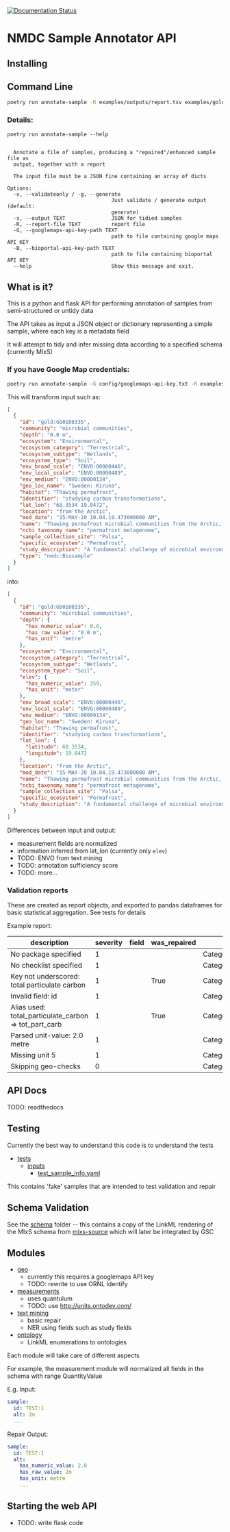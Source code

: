 [![Documentation Status](https://readthedocs.org/projects/ansicolortags/badge/?version=latest)](https://microbiomedata.github.io/sample-annotator/static/intro.html)

# NMDC Sample Annotator API

## Installing

## Command Line

```bash
poetry run annotate-sample -R examples/outputs/report.tsv examples/gold.json
```

### Details:

```shell
poetry run annotate-sample --help
````

```Usage: annotate-sample [OPTIONS] SAMPLEFILE

  Annotate a file of samples, producing a "repaired"/enhanced sample file as
  output, together with a report

  The input file must be a JSON fine containing an array of dicts

Options:
  -v, --validateonly / -g, --generate
                                  Just validate / generate output (default:
                                  generate)
  -s, --output TEXT               JSON for tidied samples
  -R, --report-file TEXT          report file
  -G, --googlemaps-api-key-path TEXT
                                  path to file containing google maps API KEY
  -B, --bioportal-api-key-path TEXT
                                  path to file containing bioportal API KEY
  --help                          Show this message and exit.
```

## What is it?

This is a python and flask API for performing annotation of samples from semi-structured or untidy data

The API takes as input a JSON object or dictionary representing a simple sample, where each key is a metadata field

It will attempt to tidy and infer missing data according to a specified schema (currently MIxS)

### If you have Google Map credentials:

```bash
poetry run annotate-sample -G config/googlemaps-api-key.txt -R examples/report.tsv examples/gold.json
```

This will transform input such as:

```json
[
  {
    "id": "gold:Gb0108335",
    "community": "microbial communities",
    "depth": "0.0 m",
    "ecosystem": "Environmental",
    "ecosystem_category": "Terrestrial",
    "ecosystem_subtype": "Wetlands",
    "ecosystem_type": "Soil",
    "env_broad_scale": "ENVO:00000446",
    "env_local_scale": "ENVO:00000489",
    "env_medium": "ENVO:00000134",
    "geo_loc_name": "Sweden: Kiruna",
    "habitat": "Thawing permafrost",
    "identifier": "studying carbon transformations",
    "lat_lon": "68.3534 19.0472",
    "location": "from the Arctic",
    "mod_date": "15-MAY-20 10.04.19.473000000 AM",
    "name": "Thawing permafrost microbial communities from the Arctic, studying carbon transformations - Permafrost 712P3D",
    "ncbi_taxonomy_name": "permafrost metagenome",
    "sample_collection_site": "Palsa",
    "specific_ecosystem": "Permafrost",
    "study_description": "A fundamental challenge of microbial environmental science is to understand how earth systems will respond to climate change. A parallel challenge in biology is to unverstand how information encoded in organismal genes manifests as biogeochemical processes at ecosystem-to-global scales. These grand challenges intersect in the need to understand the glocal carbon (C) cycle, which is both mediated by biological processes and a key driver of climate through the greenhouse gases carbon dioxide (CO2) and methane (CH4). A key aspect of these challenges is the C cycle implications of the predicted dramatic shrinkage in northern permafrost in the coming century.",
    "type": "nmdc:Biosample"
  }
]
```

into:

```json
[
  {
    "id": "gold:Gb0108335",
    "community": "microbial communities",
    "depth": {
      "has_numeric_value": 0.0,
      "has_raw_value": "0.0 m",
      "has_unit": "metre"
    },
    "ecosystem": "Environmental",
    "ecosystem_category": "Terrestrial",
    "ecosystem_subtype": "Wetlands",
    "ecosystem_type": "Soil",
    "elev": {
      "has_numeric_value": 359,
      "has_unit": "meter"
    },
    "env_broad_scale": "ENVO:00000446",
    "env_local_scale": "ENVO:00000489",
    "env_medium": "ENVO:00000134",
    "geo_loc_name": "Sweden: Kiruna",
    "habitat": "Thawing permafrost",
    "identifier": "studying carbon transformations",
    "lat_lon": {
      "latitude": 68.3534,
      "longitude": 19.0472
    },
    "location": "from the Arctic",
    "mod_date": "15-MAY-20 10.04.19.473000000 AM",
    "name": "Thawing permafrost microbial communities from the Arctic, studying carbon transformations - Permafrost 712P3D",
    "ncbi_taxonomy_name": "permafrost metagenome",
    "sample_collection_site": "Palsa",
    "specific_ecosystem": "Permafrost",
    "study_description": "A fundamental challenge of microbial environmental science is to understand how earth systems will respond to climate change. A parallel challenge in biology is to unverstand how information encoded in organismal genes manifests as biogeochemical processes at ecosystem-to-global scales. These grand challenges intersect in the need to understand the glocal carbon (C) cycle, which is both mediated by biological processes and a key driver of climate through the greenhouse gases carbon dioxide (CO2) and methane (CH4). A key aspect of these challenges is the C cycle implications of the predicted dramatic shrinkage in northern permafrost in the coming century."
  }
]
```

Differences between input and output:

* measurement fields are normalized
* information inferred from lat_lon (currently only `elev`)
* TODO: ENVO from text mining
* TODO: annotation sufficiency score
* TODO: more...

### Validation reports

These are created as report objects, and exported to pandas dataframes for basic statistical aggregation. See tests for
details

Example report:

| description                                           | severity | field                 | was_repaired          | category |
|-------------------------------------------------------|----------|-----------------------|-----------------------|----------|
| No package specified                                  | 1        ||| Category.MissingCore  |
| No checklist specified                                | 1        ||| Category.Unclassified |
| Key not underscored: total particulate carbon         | 1        || True                  | Category.Unclassified |
| Invalid field: id                                     | 1        ||| Category.UnknownField |
| Alias used: total_particulate_carbon => tot_part_carb | 1        || True                  | Category.Unclassified |
| Parsed unit-value: 2.0 metre                          | 1        ||| Category.Unclassified |
| Missing unit 5                                        | 1        ||| Category.Unclassified |
| Skipping geo-checks                                   | 0        ||| Category.Unclassified |

## API Docs

TODO: readthedocs

## Testing

Currently the best way to understand this code is to understand the tests

* [tests](tests)
    * [inputs](tests/inputs)
        * [test_sample_info.yaml](tests/inputs/test_sample_info.yaml)

This contains 'fake' samples that are intended to test validation and repair

## Schema Validation

See the [schema](sample_annotator/model/schema) folder -- this contains a copy of the LinkML rendering of the MIxS
schema from [mixs-source](https://github.com/cmungall/mixs-source) which will later be integrated by GSC

## Modules

* [geo](sample_annotator/geolocation)
    - currently this requires a googlemaps API key
    - TODO: rewrite to use ORNL Identify
* [measurements](sample_annotator/measurements)
    - uses quantulum
    - TODO: use http://units.ontodev.com/
* [text mining](sample_annotator/text_mining)
    - basic repair
    - NER using fields such as study fields
* [ontology](sample_annotator/ontology)
    - LinkML enumerations to ontologies

Each module will take care of different aspects

For example, the measurement module will normalized all fields in the schema with range QuantityValue

E.g. Input:

```yaml
sample:
  id: TEST:1
  alt: 2m
  ...
```

Repair Output:

```yaml
sample:
  id: TEST:1
  alt:
    has_numeric_value: 2.0
    has_raw_value: 2m
    has_unit: metre
    ...
```

## Starting the web API

- TODO: write flask code
